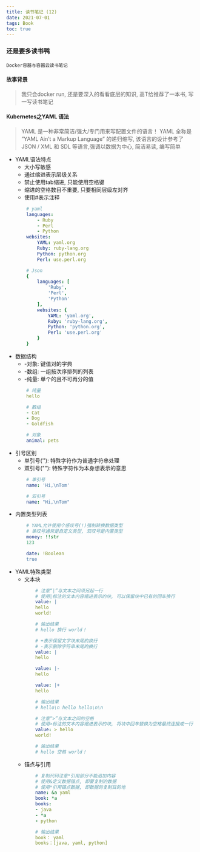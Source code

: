 ```yaml
---
title: 读书笔记 (12)
date: 2021-07-01
tags: Book
toc: true
---
```


### 还是要多读书鸭
    Docker容器与容器云读书笔记

<!-- more -->

#### 故事背景
> 我只会docker run, 还是要深入的看看底层的知识, 高T给推荐了一本书, 写一写读书笔记

#### Kubernetes之YAML 语法
> YAML 是一种非常简洁/强大/专门用来写配置文件的语言！
YAML 全称是 ”YAML Ain’t a Markup Language” 的递归缩写, 该语言的设计参考了 JSON / XML 和 SDL 等语言,强调以数据为中心, 简洁易读, 编写简单
- YAML语法特点
    * 大小写敏感
    * 通过缩进表示层级关系
    * 禁止使用tab缩进, 只能使用空格键
    * 缩进的空格数目不重要, 只要相同层级左对齐
    * 使用#表示注释
    ```yaml
        # yaml
        languages:
            - Ruby
            - Perl
            - Python
        websites:
            YAML: yaml.org
            Ruby: ruby-lang.org
            Python: python.org
            Perl: use.perl.org

        # Json
        {
            languages: [
                'Ruby',
                'Perl',
                'Python'
            ],
            websites: {
                YAML: 'yaml.org',
                Ruby: 'ruby-lang.org',
                Python: 'python.org',
                Perl: 'use.perl.org'
            }
        }
    ```
- 数据结构
    * -对象: 键值对的字典
    * -数组: 一组按次序排列的列表
    * -纯量: 单个的且不可再分的值
    ```yaml
        # 纯量
        hello

        # 数组
        - Cat
        - Dog
        - Goldfish

        # 对象
        animal: pets
    ```
- 引号区别
    * 单引号(''): 特殊字符作为普通字符串处理
    * 双引号(""): 特殊字符作为本身想表示的意思
    ```yaml
        # 单引号
        name: 'Hi,\nTom'

        # 双引号
        name: "Hi,\nTom"
    ```
- 内置类型列表
    ```yaml
        # YAML允许使用个感叹号(!)强制转换数据类型
        # 单叹号通常是自定义类型, 双叹号是内置类型
        money: !!str
        123

        date: !Boolean
        true
    ```
- YAML特殊类型
    * 文本块
        ```yaml
            # 注意“|”与文本之间须另起一行
            # 使用|标注的文本内容缩进表示的块, 可以保留块中已有的回车换行
            value: |
            hello
            world!

            # 输出结果
            # hello 换行 world！

            # +表示保留文字块末尾的换行
            # -表示删除字符串末尾的换行
            value: |
            hello

            value: |-
            hello

            value: |+
            hello

            # 输出结果
            # hello\n hello hello\n\n

            # 注意“>”与文本之间的空格
            # 使用>标注的文本内容缩进表示的块, 将块中回车替换为空格最终连接成一行
            value: > hello
            world!

            # 输出结果
            # hello 空格 world！
        ```
    * 锚点与引用
        ```yaml
            # 复制代码注意*引用部分不能追加内容
            # 使用&定义数据锚点, 即要复制的数据
            # 使用*引用锚点数据, 即数据的复制目的地
            name: &a yaml
            book: *a
            books:
            - java
            - *a
            - python

            # 输出结果
            book： yaml
            books：[java, yaml, python]
        ```
